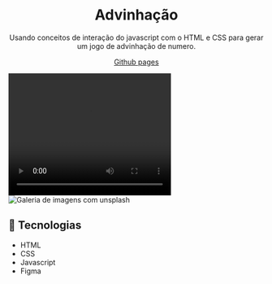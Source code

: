 <h1 align="center">Advinhação</h1>

<p align="center">Usando conceitos de interação do javascript com o HTML e CSS para gerar um jogo de advinhação de numero.</p>

<p align="center"><a href="https://lucasspor.github.io/Rocketseat_Explorer/Javascript/Avançando/Advinhacao" target="_blank" >Github pages</a></p>

<video width="320" height="240" controls>
  <source src="./.github/preview.mp4" type="video/mp4">
</video>

<img src="./.github/preview.mp4" alt="Galeria de imagens com unsplash"/>

## 🚀 Tecnologias

- HTML
- CSS
- Javascript
- Figma
